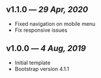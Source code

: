 ## v1.1.0 _— 29 Apr, 2020_

- Fixed navigation on mobile menu
- Fix responsive issues

## v1.0.0 _— 4 Aug, 2019_

- Initial template
- Bootstrap version 4.1.1
